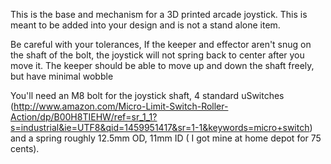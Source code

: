 This is the base and mechanism for a 3D printed arcade joystick. This is meant to be added into your design 
and is not a stand alone item.

Be careful with your tolerances, If the keeper and effector aren't snug on the shaft of the bolt, the joystick will not 
spring back to center after you move it. The keeper should be able to move up and down the shaft freely, but have minimal wobble

You'll need an M8 bolt for the joystick shaft, 4 standard uSwitches 
(http://www.amazon.com/Micro-Limit-Switch-Roller-Action/dp/B00H8TIEHW/ref=sr_1_1?s=industrial&ie=UTF8&qid=1459951417&sr=1-1&keywords=micro+switch) 
and a spring roughly 12.5mm OD, 11mm ID ( I got mine at home depot for 75 cents).
